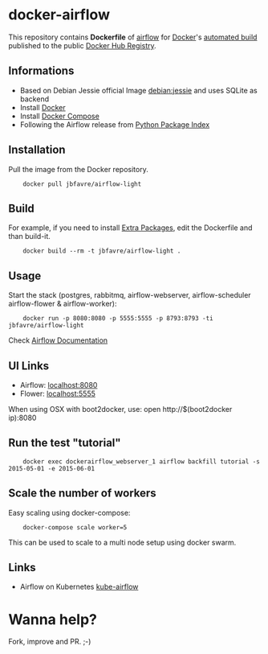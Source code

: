 # docker-airflow

This repository contains **Dockerfile** of [airflow](https://github.com/apache/incubator-airflow) for [Docker](https://www.docker.com/)'s [automated build](https://registry.hub.docker.com/u/jbfavre/airflow-light/) published to the public [Docker Hub Registry](https://registry.hub.docker.com/).

## Informations

* Based on Debian Jessie official Image [debian:jessie](https://registry.hub.docker.com/_/debian/) and uses SQLite as backend
* Install [Docker](https://www.docker.com/)
* Install [Docker Compose](https://docs.docker.com/compose/install/)
* Following the Airflow release from [Python Package Index](https://pypi.python.org/pypi/airflow)

## Installation

Pull the image from the Docker repository.

        docker pull jbfavre/airflow-light

## Build

For example, if you need to install [Extra Packages](http://pythonhosted.org/airflow/installation.html#extra-package), edit the Dockerfile and than build-it.

        docker build --rm -t jbfavre/airflow-light .

## Usage

Start the stack (postgres, rabbitmq, airflow-webserver, airflow-scheduler airflow-flower & airflow-worker):

        docker run -p 8080:8080 -p 5555:5555 -p 8793:8793 -ti jbfavre/airflow-light

Check [Airflow Documentation](http://pythonhosted.org/airflow/)

## UI Links

- Airflow: [localhost:8080](http://localhost:8080/)
- Flower: [localhost:5555](http://localhost:5555/)

When using OSX with boot2docker, use: open http://$(boot2docker ip):8080

## Run the test "tutorial"

        docker exec dockerairflow_webserver_1 airflow backfill tutorial -s 2015-05-01 -e 2015-06-01

## Scale the number of workers

Easy scaling using docker-compose:

        docker-compose scale worker=5

This can be used to scale to a multi node setup using docker swarm.

## Links

 - Airflow on Kubernetes [kube-airflow](https://github.com/mumoshu/kube-airflow)

# Wanna help?

Fork, improve and PR. ;-)
